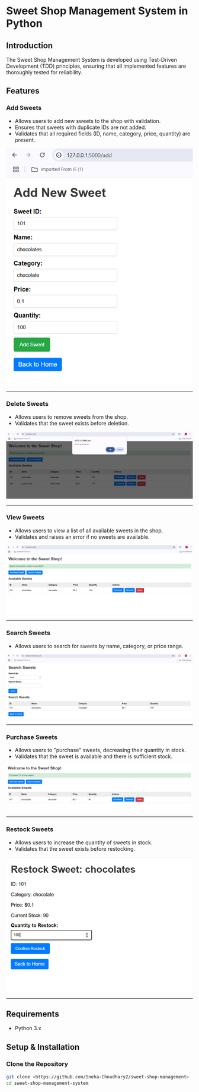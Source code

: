 # Sweet Shop Management System in Python 

## Introduction
The Sweet Shop Management System is developed using Test-Driven Development (TDD) principles, ensuring that all implemented features are thoroughly tested for reliability.

## Features

### Add Sweets  
- Allows users to add new sweets to the shop with validation.  
- Ensures that sweets with duplicate IDs are not added.  
- Validates that all required fields (ID, name, category, price, quantity) are present.  

![Add Sweet](images/add_sweet.png)

---

### Delete Sweets  
- Allows users to remove sweets from the shop.  
- Validates that the sweet exists before deletion.  

![Delete Sweet](images/delete_sweet.png)

---

### View Sweets  
- Allows users to view a list of all available sweets in the shop.  
- Validates and raises an error if no sweets are available.  

![View Sweets](images/sweet_shop_management.png)

---

### Search Sweets  
- Allows users to search for sweets by name, category, or price range.  

![Search Sweet](images/search_sweet.png)

---

### Purchase Sweets  
- Allows users to "purchase" sweets, decreasing their quantity in stock.  
- Validates that the sweet is available and there is sufficient stock.  

![Purchase Sweet](images/purchase_sweet.png)

---

### Restock Sweets  
- Allows users to increase the quantity of sweets in stock.  
- Validates that the sweet exists before restocking.  

![Restock Sweet](images/restock_sweet.png)

---

## Requirements
- Python 3.x

## Setup & Installation

### Clone the Repository
```bash
git clone <https://github.com/Sneha-Choudhary2/sweet-shop-management>
cd sweet-shop-management-system